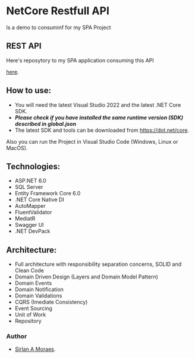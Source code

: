 NetCore Restfull API
=====================

Is a demo to consuminf for my SPA Project

## REST API
Here's reposytory to my SPA application consuming this API

[here](https://github.com/sirlantj/project-angular).

## How to use:
- You will need the latest Visual Studio 2022 and the latest .NET Core SDK.
- ***Please check if you have installed the same runtime version (SDK) described in global.json***
- The latest SDK and tools can be downloaded from https://dot.net/core.

Also you can run the Project in Visual Studio Code (Windows, Linux or MacOS).


## Technologies:

- ASP.NET 6.0
- SQL Server
- Entity Framework Core 6.0
- .NET Core Native DI
- AutoMapper
- FluentValidator
- MediatR
- Swagger UI
- .NET DevPack

## Architecture:

- Full architecture with responsibility separation concerns, SOLID and Clean Code
- Domain Driven Design (Layers and Domain Model Pattern)
- Domain Events
- Domain Notification
- Domain Validations
- CQRS (Imediate Consistency)
- Event Sourcing
- Unit of Work
- Repository

### Author
- [Sirlan A Moraes](https://github.com/sirlantj).
